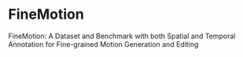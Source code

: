 # FineMotion
FineMotion: A Dataset and Benchmark with both Spatial and Temporal Annotation for Fine-grained Motion Generation and Editing

